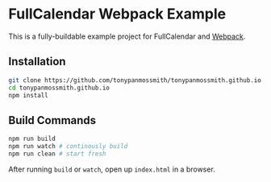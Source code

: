 
# FullCalendar Webpack Example

This is a fully-buildable example project for FullCalendar and [Webpack].


## Installation

```bash
git clone https://github.com/tonypanmossmith/tonypanmossmith.github.io.git
cd tonypanmossmith.github.io
npm install
```

## Build Commands

```bash
npm run build
npm run watch # continously build
npm run clean # start fresh
```

After running `build` or `watch`, open up `index.html` in a browser.


[Webpack]: https://webpack.js.org/

